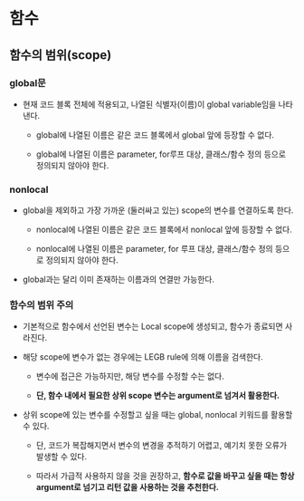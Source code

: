 # 함수

## 함수의 범위(scope)

### global문

- 현재 코드 블록 전체에 적용되고, 나열된 식별자(이름)이 global variable임을 나타낸다.
  
  - global에 나열된 이름은 같은 코드 블록에서 global 앞에 등장할 수 없다.
  
  - global에 나열된 이름은 parameter, for루프 대상, 클래스/함수 정의 등으로 정의되지 않아야 한다.

### nonlocal

- global을 제외하고 가장 가까운 (둘러싸고 있는) scope의 변수를 연결하도록 한다.
  
  - nonlocal에 나열된 이름은 같은 코드 블록에서 nonlocal 앞에 등장할 수 없다.
  
  - nonlocal에 나열된 이름은 parameter, for 루프 대상, 클래스/함수 정의 등으로 정의되지 않아야 한다.

- global과는 달리 이미 존재하는 이름과의 연결만 가능한다.

### 함수의 범위 주의

- 기본적으로 함수에서 선언된 변수는 Local scope에 생성되고, 함수가 종료되면 사라진다.

- 해당 scope에 변수가 없는 경우에는 LEGB rule에 의해 이름을 검색한다.
  
  - 변수에 접근은 가능하지만, 해당 변수를 수정할 수는 없다.
  
  - **단, 함수 내에서 필요한 상위 scope 변수는 argument로 넘겨서 활용한다.**

- 상위 scope에 있는 변수를 수정할고 싶을 때는 global, nonlocal 키워드를 활용할 수 있다.
  
  - 단, 코드가 복잡해지면서 변수의 변경을 추적하기 어렵고, 예기치 못한 오류가 발생할 수 있다.
  
  - 따라서 가급적 사용하지 않을 것을 권장하고, **함수로 값을 바꾸고 싶을 때는 항상 argument로 넘기고 리턴 값을 사용하는 것을 추천한다.**
